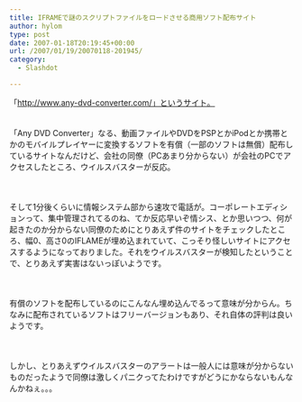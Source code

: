 ```yaml
---
title: IFRAMEで謎のスクリプトファイルをロードさせる商用ソフト配布サイト
author: hylom
type: post
date: 2007-01-18T20:19:45+00:00
url: /2007/01/19/20070118-201945/
category:
  - Slashdot

---
```

「http://www.any-dvd-converter.com/」というサイト。  
</br>   
「Any DVD Converter」なる、動画ファイルやDVDをPSPとかiPodとか携帯とかのモバイルプレイヤーに変換するソフトを有償（一部のソフトは無償）配布しているサイトなんだけど、会社の同僚（PCあまり分からない）が会社のPCでアクセスしたところ、ウイルスバスターが反応。</br>  
</br>   
そして1分後くらいに情報システム部から速攻で電話が。コーポレートエディションって、集中管理されてるのね、てか反応早いぞ情シス、とか思いつつ、何が起きたのか分からない同僚のためにとりあえず件のサイトをチェックしたところ、幅0、高さ0のIFLAMEが埋め込まれていて、こっそり怪しいサイトにアクセスするようになっておりました。それをウイルスバスターが検知したということで、とりあえず実害はないっぽいようです。</br>  
</br>   
有償のソフトを配布しているのにこんなん埋め込んでるって意味が分からん。ちなみに配布されているソフトはフリーバージョンもあり、それ自体の評判は良いようです。</br>  
</br>   
しかし、とりあえずウイルスバスターのアラートは一般人には意味が分からないものだったようで同僚は激しくパニクってたわけですがどうにかならないもんなんかねぇ。。。</br>  
</br>
